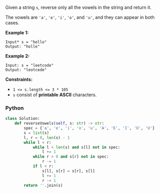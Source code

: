 Given a string  `s`, reverse only all the vowels in the string and return it.

The vowels are  `'a'`,  `'e'`,  `'i'`,  `'o'`, and  `'u'`, and they can appear in both cases.

**Example 1:**
```
Input* s = "hello"
Output: "holle"
```

**Example 2:**
```
Input: s = "leetcode"
Output: "leotcede"
```

**Constraints:**
-   `1 <= s.length <= 3 * 105`
-   `s`  consist of  **printable ASCII**  characters.


### Python
```python
class Solution:
    def reverseVowels(self, s: str) -> str:
        spec = {'a', 'e', 'i', 'o', 'u', 'A', 'E', 'I', 'O', 'U'}
        s = list(s)
        l, r = 0, len(s) - 1
        while l < r:
            while l < len(s) and s[l] not in spec:
                l += 1
            while r > 0 and s[r] not in spec:
                r -= 1
            if l < r:
                s[l], s[r] = s[r], s[l]
                l += 1
                r -= 1
        return ''.join(s)
```